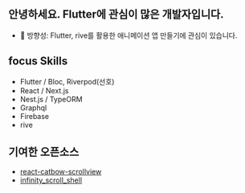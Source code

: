 ## 안녕하세요. Flutter에 관심이 많은 개발자입니다.

- 🎯 방향성: Flutter, rive를 활용한 애니메이션 앱 만들기에 관심이 있습니다.
## focus Skills

- Flutter / Bloc, Riverpod(선호)
- React / Next.js
- Nest.js / TypeORM
- Graphql
- Firebase
- rive

## 기여한 오픈소스
- [react-catbow-scrollview](https://www.npmjs.com/package/react-catbow-scrollview)
- [infinity_scroll_shell](https://pub.dev/packages/infinity_scroll_shell)
